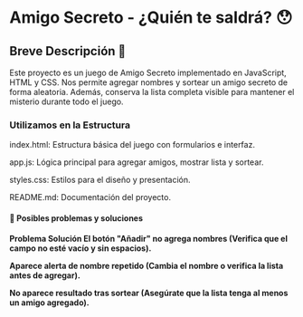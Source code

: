 <h1> Amigo Secreto - ¿Quién te saldrá? 😯 </h1>

<h2> Breve Descripción 🎲 </h2>

Este proyecto es un juego de Amigo Secreto implementado en JavaScript, HTML y CSS.
Nos permite agregar nombres y sortear un amigo secreto de forma aleatoria.
Además, conserva la lista completa visible para mantener el misterio durante todo el juego.

<h3> Utilizamos en la Estructura </h3>

index.html: Estructura básica del juego con formularios e interfaz.

app.js: Lógica principal para agregar amigos, mostrar lista y sortear.

styles.css: Estilos para el diseño y presentación.

README.md: Documentación del proyecto.


<h4>🔧 Posibles problemas y soluciones<h4>
Problema	Solución
El botón "Añadir" no agrega nombres	(Verifica que el campo no esté vacío y sin espacios).
  
Aparece alerta de nombre repetido	(Cambia el nombre o verifica la lista antes de agregar).

No aparece resultado tras sortear	(Asegúrate que la lista tenga al menos un amigo agregado).



